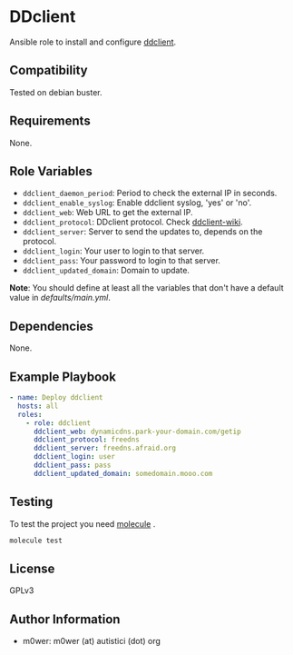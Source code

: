 # DDclient

Ansible role to install and configure
[ddclient](https://sourceforge.net/projects/ddclient/).

## Compatibility

Tested on debian buster.

## Requirements

None.

## Role Variables

* `ddclient_daemon_period`: Period to check the external IP in seconds.
* `ddclient_enable_syslog`: Enable ddclient syslog, 'yes' or 'no'.
* `ddclient_web`: Web URL to get the external IP.
* `ddclient_protocol`: DDclient protocol. Check
  [ddclient-wiki](https://sourceforge.net/p/ddclient/wiki/protocols/).
* `ddclient_server`: Server to send the updates to, depends on the protocol.
* `ddclient_login`: Your user to login to that server.
* `ddclient_pass`: Your password to login to that server.
* `ddclient_updated_domain`: Domain to update.

**Note**: You should define at least all the variables that don't have a
default value in *defaults/main.yml*.

## Dependencies

None.

## Example Playbook

```yaml
- name: Deploy ddclient
  hosts: all
  roles:
    - role: ddclient
      ddclient_web: dynamicdns.park-your-domain.com/getip
      ddclient_protocol: freedns
      ddclient_server: freedns.afraid.org
      ddclient_login: user
      ddclient_pass: pass
      ddclient_updated_domain: somedomain.mooo.com
```

## Testing

To test the project you need [molecule](http://molecule.readthedocs.io/en/latest/)
.

```bash
molecule test
```

## License

GPLv3

## Author Information

* m0wer: m0wer (at) autistici (dot) org
